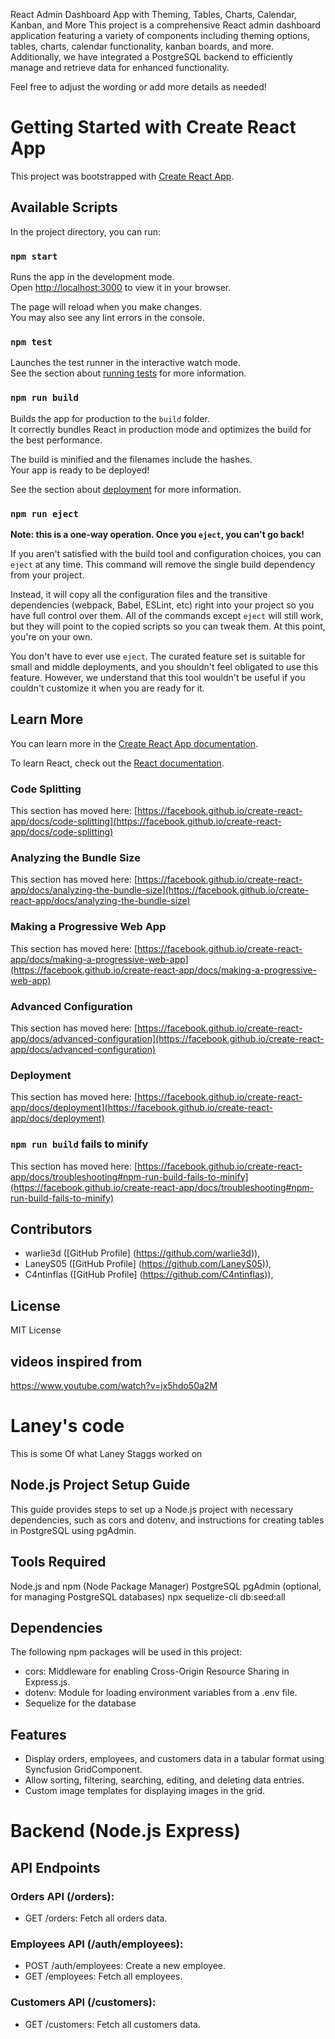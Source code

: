 React Admin Dashboard App with Theming, Tables, Charts, Calendar, Kanban, and More
This project is a comprehensive React admin dashboard application featuring a variety
of components including theming options, tables, charts, calendar functionality, kanban boards, and more.
Additionally, we have integrated a PostgreSQL backend to efficiently manage and retrieve data for enhanced functionality.

Feel free to adjust the wording or add more details as needed!


# Getting Started with Create React App

This project was bootstrapped with [Create React App](https://github.com/facebook/create-react-app).

## Available Scripts

In the project directory, you can run:

### `npm start`

Runs the app in the development mode.\
Open [http://localhost:3000](http://localhost:3000) to view it in your browser.

The page will reload when you make changes.\
You may also see any lint errors in the console.

### `npm test`

Launches the test runner in the interactive watch mode.\
See the section about [running tests](https://facebook.github.io/create-react-app/docs/running-tests) for more information.

### `npm run build`

Builds the app for production to the `build` folder.\
It correctly bundles React in production mode and optimizes the build for the best performance.

The build is minified and the filenames include the hashes.\
Your app is ready to be deployed!

See the section about [deployment](https://facebook.github.io/create-react-app/docs/deployment) for more information.

### `npm run eject`

**Note: this is a one-way operation. Once you `eject`, you can't go back!**

If you aren't satisfied with the build tool and configuration choices, you can `eject` at any time. This command will remove the single build dependency from your project.

Instead, it will copy all the configuration files and the transitive dependencies (webpack, Babel, ESLint, etc) right into your project so you have full control over them. All of the commands except `eject` will still work, but they will point to the copied scripts so you can tweak them. At this point, you're on your own.

You don't have to ever use `eject`. The curated feature set is suitable for small and middle deployments, and you shouldn't feel obligated to use this feature. However, we understand that this tool wouldn't be useful if you couldn't customize it when you are ready for it.

## Learn More

You can learn more in the [Create React App documentation](https://facebook.github.io/create-react-app/docs/getting-started).

To learn React, check out the [React documentation](https://reactjs.org/).

### Code Splitting

This section has moved here: [https://facebook.github.io/create-react-app/docs/code-splitting](https://facebook.github.io/create-react-app/docs/code-splitting)

### Analyzing the Bundle Size

This section has moved here: [https://facebook.github.io/create-react-app/docs/analyzing-the-bundle-size](https://facebook.github.io/create-react-app/docs/analyzing-the-bundle-size)

### Making a Progressive Web App

This section has moved here: [https://facebook.github.io/create-react-app/docs/making-a-progressive-web-app](https://facebook.github.io/create-react-app/docs/making-a-progressive-web-app)

### Advanced Configuration

This section has moved here: [https://facebook.github.io/create-react-app/docs/advanced-configuration](https://facebook.github.io/create-react-app/docs/advanced-configuration)

### Deployment

This section has moved here: [https://facebook.github.io/create-react-app/docs/deployment](https://facebook.github.io/create-react-app/docs/deployment)

### `npm run build` fails to minify

This section has moved here: [https://facebook.github.io/create-react-app/docs/troubleshooting#npm-run-build-fails-to-minify](https://facebook.github.io/create-react-app/docs/troubleshooting#npm-run-build-fails-to-minify)

## Contributors

- warlie3d ([GitHub Profile] (https://github.com/warlie3d)),
- LaneyS05 ([GitHub Profile] (https://github.com/LaneyS05)),
- C4ntinflas ([GitHub Profile] (https://github.com/C4ntinflas)),

## License

MIT License

## videos inspired from

https://www.youtube.com/watch?v=jx5hdo50a2M

# Laney's code

This is some Of what Laney Staggs worked on

## Node.js Project Setup Guide

This guide provides steps to set up a Node.js project with necessary dependencies, such as cors and dotenv, and instructions for creating tables in PostgreSQL using pgAdmin.

## Tools Required

Node.js and npm (Node Package Manager)
PostgreSQL
pgAdmin (optional, for managing PostgreSQL databases)
npx sequelize-cli db:seed:all

## Dependencies

The following npm packages will be used in this project:

- cors: Middleware for enabling Cross-Origin Resource Sharing in Express.js.
- dotenv: Module for loading environment variables from a .env file.
- Sequelize for the database

## Features

- Display orders, employees, and customers data in a tabular format using Syncfusion GridComponent.
- Allow sorting, filtering, searching, editing, and deleting data entries.
- Custom image templates for displaying images in the grid.

# Backend (Node.js Express)

## API Endpoints

### Orders API (/orders):

- GET /orders: Fetch all orders data.

### Employees API (/auth/employees):

- POST /auth/employees: Create a new employee.
- GET /employees: Fetch all employees.

### Customers API (/customers):

- GET /customers: Fetch all customers data.